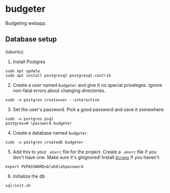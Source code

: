 # budgeter
Budgeting webapp.

## Database setup
(ubuntu)

1. Install Postgres
```
sudo apt update
sudo apt install postgresql postgresql-contrib
```

2. Create a user named `budgeter` and give it no special priveleges.
Ignore non-fatal errors about changing directories.
```
sudo -u postgres createuser --interactive
```

3. Set the user's password. Pick a good password and save it somewhere.
```
sudo -u postgres psql
postgres=# \password budgeter
```

4. Create a database named `budgeter`.
```
sudo -u postgres createdb budgeter
```

5. Add this to your `.envrc` file for the project.
Create a `.envrc` file if you don't have one. Make sure it's gitignored!
Install [`direnv`](https://direnv.net/) if you haven't.
```
export PGPASSWORD=blahblahpassword
```

6. Initialize the db
```
sql/init.sh
```
